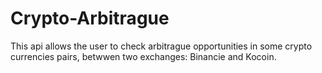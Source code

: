 # Crypto-Arbitrague
This api allows the user to check arbitrague opportunities in some crypto currencies pairs, betwwen two exchanges: Binancie and Kocoin. 
